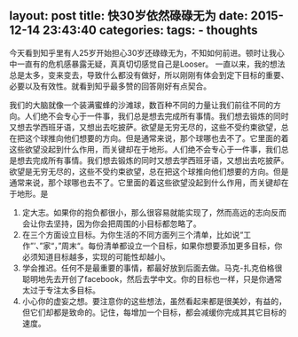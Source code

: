layout: post
title: 快30岁依然碌碌无为
date: 2015-12-14 23:43:40
categories:
tags: 
    - thoughts
---

今天看到知乎里有人25岁开始担心30岁还碌碌无为，不知如何前进。顿时让我心中一直有的危机感暴露无疑，真真切切感觉自己是Looser。
一直以来，我的想法总是太多，变来变去，导致什么都没有做好，所以刚刚有体会到定下目标的重要、必要以及有效性。就看到知乎最多赞的回答刚好有点契合。


我们的大脑就像一个装满蜜蜂的沙滩球，数百种不同的力量让我们前往不同的方向。人们绝不会专心于一件事，我们总是想去完成所有事情。我们想去锻炼的同时又想去学西班牙语，又想出去吃披萨。欲望是无穷无尽的，这些不受约束欲望，总在把这个球推向他们想要的方向。但是通常来说，那个球哪也去不了。它里面的着这些欲望没起到什么作用，而关键却在于地形。人们绝不会专心于一件事，我们总是想去完成所有事情。我们想去锻炼的同时又想去学西班牙语，又想出去吃披萨。欲望是无穷无尽的，这些不受约束欲望，总在把这个球推向他们想要的方向。但是通常来说，那个球哪也去不了。它里面的着这些欲望没起到什么作用，而关键却在于地形。是



1. 定大志。如果你的抱负都很小，那么很容易就能实现了，然而高远的志向反而会让你去坚持，因为你会把周围的小目标都忽略了。
2. 在三个方面设立目标。为你生活的不同方面列三个清单，比如说“工作”’、”家“，”周末“。每份清单都设立一个目标，如果你想要添加更多目标，你必须知道目标越多，实现的可能性却越小。
3. 学会推迟。任何不是最重要的事情，都最好放到后面去做。马克-扎克伯格很聪明地先去开创了facebook，然后去学中文。你的目标也一样，只是你通常太过于专注太多目标。
4. 小心你的虚妄之想。要注意你的这些想法，虽然看起来都是很美妙，有益的，但它们却都是致命的。记住，每增加一个目标，都会减缓你完成其其它目标的速度。
